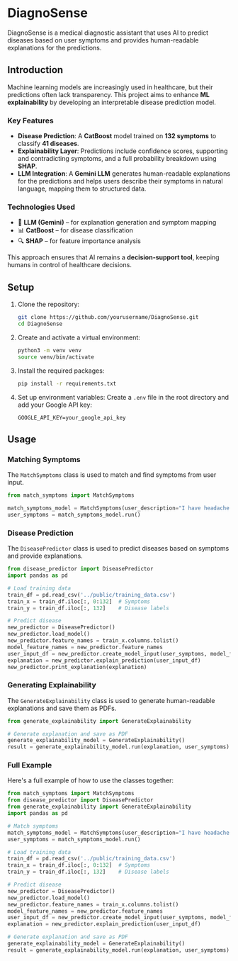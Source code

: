 # DiagnoSense

DiagnoSense is a medical diagnostic assistant that uses AI to predict diseases based on user symptoms and provides human-readable explanations for the predictions.

## Introduction

Machine learning models are increasingly used in healthcare, but their predictions often lack transparency. This project aims to enhance **ML explainability** by developing an interpretable disease prediction model.

### Key Features
- **Disease Prediction**: A **CatBoost** model trained on **132 symptoms** to classify **41 diseases**.
- **Explainability Layer**: Predictions include confidence scores, supporting and contradicting symptoms, and a full probability breakdown using **SHAP**.
- **LLM Integration**: A **Gemini LLM** generates human-readable explanations for the predictions and helps users describe their symptoms in natural language, mapping them to structured data.

### Technologies Used
- 🧠 **LLM (Gemini)** – for explanation generation and symptom mapping
- 📊 **CatBoost** – for disease classification
- 🔍 **SHAP** – for feature importance analysis

This approach ensures that AI remains a **decision-support tool**, keeping humans in control of healthcare decisions.

## Setup

1. Clone the repository:
    ```bash
    git clone https://github.com/yourusername/DiagnoSense.git
    cd DiagnoSense
    ```

2. Create and activate a virtual environment:
    ```bash
    python3 -m venv venv
    source venv/bin/activate
    ```

3. Install the required packages:
    ```bash
    pip install -r requirements.txt
    ```

4. Set up environment variables:
    Create a `.env` file in the root directory and add your Google API key:
    ```
    GOOGLE_API_KEY=your_google_api_key
    ```

## Usage

### Matching Symptoms

The `MatchSymptoms` class is used to match and find symptoms from user input.

```python
from match_symptoms import MatchSymptoms

match_symptoms_model = MatchSymptoms(user_description="I have headache all the time and when I try to wake up, I feel dizzy")
user_symptoms = match_symptoms_model.run()
```

### Disease Prediction

The `DiseasePredictor` class is used to predict diseases based on symptoms and provide explanations.

```python
from disease_predictor import DiseasePredictor
import pandas as pd

# Load training data
train_df = pd.read_csv('../public/training_data.csv')
train_x = train_df.iloc[:, 0:132]  # Symptoms
train_y = train_df.iloc[:, 132]    # Disease labels

# Predict disease
new_predictor = DiseasePredictor()
new_predictor.load_model()
new_predictor.feature_names = train_x.columns.tolist()
model_feature_names = new_predictor.feature_names
user_input_df = new_predictor.create_model_input(user_symptoms, model_feature_names)
explanation = new_predictor.explain_prediction(user_input_df)
new_predictor.print_explanation(explanation)
```

### Generating Explainability

The `GenerateExplainability` class is used to generate human-readable explanations and save them as PDFs.

```python
from generate_explainability import GenerateExplainability

# Generate explanation and save as PDF
generate_explainability_model = GenerateExplainability()
result = generate_explainability_model.run(explanation, user_symptoms)
```

### Full Example

Here's a full example of how to use the classes together:

```python
from match_symptoms import MatchSymptoms
from disease_predictor import DiseasePredictor
from generate_explainability import GenerateExplainability
import pandas as pd

# Match symptoms
match_symptoms_model = MatchSymptoms(user_description="I have headache all the time and when I try to wake up, I feel dizzy")
user_symptoms = match_symptoms_model.run()

# Load training data
train_df = pd.read_csv('../public/training_data.csv')
train_x = train_df.iloc[:, 0:132]  # Symptoms
train_y = train_df.iloc[:, 132]    # Disease labels

# Predict disease
new_predictor = DiseasePredictor()
new_predictor.load_model()
new_predictor.feature_names = train_x.columns.tolist()
model_feature_names = new_predictor.feature_names
user_input_df = new_predictor.create_model_input(user_symptoms, model_feature_names)
explanation = new_predictor.explain_prediction(user_input_df)

# Generate explanation and save as PDF
generate_explainability_model = GenerateExplainability()
result = generate_explainability_model.run(explanation, user_symptoms)
```